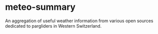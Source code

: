 # meteo-summary
An aggregation of useful weather information from various open sources dedicated to pargliders in Western Switzerland.
